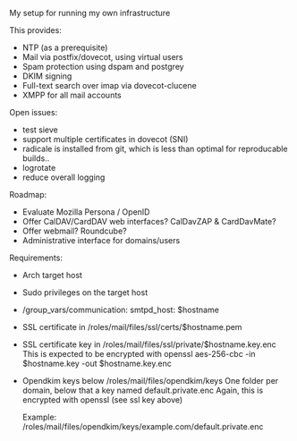 My setup for running my own infrastructure

This provides:

- NTP (as a prerequisite)
- Mail via postfix/dovecot, using virtual users
- Spam protection using dspam and postgrey
- DKIM signing
- Full-text search over imap via dovecot-clucene
- XMPP for all mail accounts

Open issues:

- test sieve
- support multiple certificates in dovecot (SNI)
- radicale is installed from git, which is less than optimal for reproducable builds..
- logrotate
- reduce overall logging

Roadmap:

- Evaluate Mozilla Persona / OpenID
- Offer CalDAV/CardDAV web interfaces?
  CalDavZAP & CardDavMate?
- Offer webmail?
  Roundcube?
- Administrative interface for domains/users

Requirements:

- Arch target host
- Sudo privileges on the target host
- /group_vars/communication:
  smtpd_host: $hostname
- SSL certificate in /roles/mail/files/ssl/certs/$hostname.pem
- SSL certificate key in /roles/mail/files/ssl/private/$hostname.key.enc
  This is expected to be encrypted with
  openssl aes-256-cbc -in $hostname.key -out $hostname.key.enc

- Opendkim keys below /roles/mail/files/opendkim/keys
  One folder per domain, below that a key named default.private.enc
  Again, this is encrypted with openssl (see ssl key above)

  Example:
  /roles/mail/files/opendkim/keys/example.com/default.private.enc
